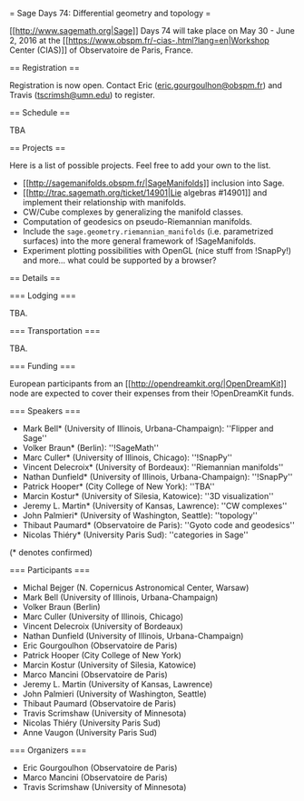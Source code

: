 = Sage Days 74: Differential geometry and topology =

[[http://www.sagemath.org|Sage]] Days 74 will take place on May 30 - June 2, 2016 at the [[https://www.obspm.fr/-cias-.html?lang=en|Workshop Center (CIAS)]] of Observatoire de Paris, France.

== Registration ==

Registration is now open. Contact Eric (eric.gourgoulhon@obspm.fr) and Travis (tscrimsh@umn.edu) to register.

== Schedule ==

TBA

== Projects ==

Here is a list of possible projects. Feel free to add your own to the list.

 * [[http://sagemanifolds.obspm.fr/|SageManifolds]] inclusion into Sage.
 * [[http://trac.sagemath.org/ticket/14901|Lie algebras #14901]] and implement their relationship with manifolds.
 * CW/Cube complexes by generalizing the manifold classes.
 * Computation of geodesics on pseudo-Riemannian manifolds.
 * Include the `sage.geometry.riemannian_manifolds` (i.e. parametrized surfaces) into the more general framework of !SageManifolds.
 * Experiment plotting possibilities with OpenGL (nice stuff from !SnapPy!) and more... what could be supported by a browser?

== Details ==

=== Lodging ===

TBA.

=== Transportation ===

TBA.

=== Funding ===

European participants from an [[http://opendreamkit.org/|OpenDreamKit]] node are expected to cover their expenses from their !OpenDreamKit funds.

=== Speakers ===

 * Mark Bell* (University of Illinois, Urbana-Champaign): ''Flipper and Sage''
 * Volker Braun* (Berlin): ''!SageMath''
 * Marc Culler* (University of Illinois, Chicago): ''!SnapPy''
 * Vincent Delecroix* (University of Bordeaux): ''Riemannian manifolds''
 * Nathan Dunfield* (University of Illinois, Urbana-Champaign): ''!SnapPy''
 * Patrick Hooper* (City College of New York): ''TBA''
 * Marcin Kostur* (University of Silesia, Katowice): ''3D visualization''
 * Jeremy L. Martin* (University of Kansas, Lawrence): ''CW complexes''
 * John Palmieri* (University of Washington, Seattle): ''topology''
 * Thibaut Paumard* (Observatoire de Paris): ''Gyoto code and geodesics''
 * Nicolas Thiéry* (University Paris Sud): ''categories in Sage''

(* denotes confirmed)

=== Participants ===

 * Michal Bejger (N. Copernicus Astronomical Center, Warsaw)
 * Mark Bell (University of Illinois, Urbana-Champaign)
 * Volker Braun (Berlin)
 * Marc Culler (University of Illinois, Chicago)
 * Vincent Delecroix (University of Bordeaux)
 * Nathan Dunfield (University of Illinois, Urbana-Champaign)
 * Eric Gourgoulhon (Observatoire de Paris)
 * Patrick Hooper (City College of New York)
 * Marcin Kostur (University of Silesia, Katowice)
 * Marco Mancini (Observatoire de Paris)
 * Jeremy L. Martin (University of Kansas, Lawrence)
 * John Palmieri (University of Washington, Seattle)
 * Thibaut Paumard (Observatoire de Paris)
 * Travis Scrimshaw (University of Minnesota)
 * Nicolas Thiéry (University Paris Sud)
 * Anne Vaugon (University Paris Sud)

=== Organizers ===

 * Eric Gourgoulhon (Observatoire de Paris)
 * Marco Mancini (Observatoire de Paris)
 * Travis Scrimshaw (University of Minnesota)
